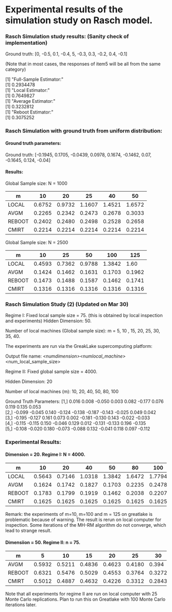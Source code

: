 # Experimental results of the simulation study on Rasch model.

### Rasch Simulation study results: (Sanity check of implementation)

Ground truth: [0, -0.5, 0.1, -0.4, 5, -0.3, 0.3, -0.2, 0.4, -0.1]

(Note that in most cases, the responses of item5 will be all from the same category)

[1] "Full-Sample Estimator:"\
[1] 0.2934478\
[1] "Local Estimator:"\
[1] 0.7649827\
[1] "Average Estimator:"\
[1] 0.3232812\
[1] "Reboot Estimator:"\
[1] 0.3075252

### Rasch Simulation with ground truth from uniform distribution:

#### Ground truth parameters:

Ground truth: [-0.1945, 0.1705, -0.0439, 0.0978, 0.1674, -0.1462, 0.07, -0.1645, 0.124, -0.04]

#### Results:

Global Sample size: N = 1000

| m      | 10     | 20     | 25     | 40     | 50     |
| ------ | ------ | ------ | ------ | ------ | ------ |
| LOCAL  | 0.6752 | 0.9732 | 1.1607 | 1.4521 | 1.6572 |
| AVGM   | 0.2265 | 0.2342 | 0.2473 | 0.2678 | 0.3033 |
| REBOOT | 0.2402 | 0.2480 | 0.2498 | 0.2528 | 0.2658 |
| CMIRT  | 0.2214 | 0.2214 | 0.2214 | 0.2214 | 0.2214 |

Global Sample size: N = 2500

| m      | 10     | 25     | 50     | 100    | 125    |
| ------ | ------ | ------ | ------ | ------ | ------ |
| LOCAL  | 0.4593 | 0.7362 | 0.9788 | 1.3842 | 1.60   |
| AVGM   | 0.1424 | 0.1462 | 0.1631 | 0.1703 | 0.1962 |
| REBOOT | 0.1473 | 0.1488 | 0.1587 | 0.1462 | 0.1741 |
| CMIRT  | 0.1316 | 0.1316 | 0.1316 | 0.1316 | 0.1316 |

### Rasch Simulation Study (2) (Updated on Mar 30)

Regime I: Fixed local sample size = 75. (this is obtained by local inspection and experiments)
Hidden Dimension: 50.

Number of local machines (Global sample size): m = 5, 10 , 15, 20, 25, 30, 35, 40.

The experiments are run via the GreakLake supercomputing platform:

Output file name: <num*dimension>*<num*local_machine>*<num_local_sample_size>

Regime II: Fixed global sample size = 4000.

Hidden Dimension: 20

Number of local machines (m): 10, 20, 40, 50, 80, 100

Ground Truth Parameters:
[1,] 0.016 0.008 -0.050 0.003 0.082 -0.177 0.076 0.119 0.135 0.053 \
[2,] -0.099 -0.045 0.140 -0.124 -0.138 -0.187 -0.143 -0.025 0.049 0.042 \
[3,] -0.195 -0.127 0.161 0.073 0.002 -0.181 -0.130 0.143 -0.022 -0.033 \
[4,] -0.115 -0.115 0.150 -0.046 0.129 0.012 -0.131 -0.133 0.196 -0.135 \
[5,] -0.108 -0.020 0.180 -0.073 -0.088 0.132 -0.041 0.118 0.097 -0.112

### Experimental Results:

#### Dimension = 20. Regime I: N = 4000.

| m      | 10     | 20     | 40     | 50     | 80     | 100    | 125    |
| ------ | ------ | ------ | ------ | ------ | ------ | ------ | ------ |
| LOCAL  | 0.5643 | 0.7146 | 1.0318 | 1.3842 | 1.6472 | 1.7794 | 2.1201 |
| AVGM   | 0.1624 | 0.1742 | 0.1827 | 0.1703 | 0.2235 | 0.2478 | 0.2652 |
| REBOOT | 0.1783 | 0.1799 | 0.1919 | 0.1462 | 0.2038 | 0.2207 | 0.2314 |
| CMIRT  | 0.1625 | 0.1625 | 0.1625 | 0.1625 | 0.1625 | 0.1625 | 0.1625 |

Remark: the experiments of m=10, m=100 and m = 125 on greatlake is problematic because of warning. The result is rerun on local computer for inspection. Some iterations of the MH-RM algorithm do not converge, which lead to strange result.

#### Dimensiion = 50. Regime II: n = 75.

| m      | 5      | 10     | 15     | 20     | 25     | 30     | 35     | 40     |
| ------ | ------ | ------ | ------ | ------ | ------ | ------ | ------ | ------ |
| AVGM   | 0.5932 | 0.5211 | 0.4836 | 0.4623 | 0.4180 | 0.394  | 0.3698 | 0.3401 |
| REBOOT | 0.6321 | 0.5476 | 0.5029 | 0.4553 | 0.3764 | 0.3272 | 0.2653 | 0.2431 |
| CMIRT  | 0.5012 | 0.4887 | 0.4632 | 0.4226 | 0.3312 | 0.2843 | 0.2214 | 0.2034 |

Note that all experiments for regime II are run on local computer with 25 Monte Carlo replications. Plan to run this on Greatlake with 100 Monte Carlo iterations later.

